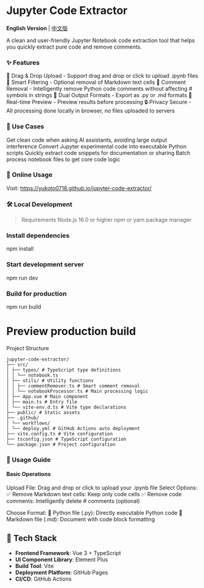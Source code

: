 # Jupyter Code Extractor

**English Version** | [中文版](./README_CN.md)

A clean and user-friendly Jupyter Notebook code extraction tool that helps you quickly extract pure code and remove comments.

### ✨ Features

📁 Drag & Drop Upload - Support drag and drop or click to upload .ipynb files
🧹 Smart Filtering - Optional removal of Markdown text cells
💬 Comment Removal - Intelligently remove Python code comments without affecting # symbols in strings
📝 Dual Output Formats - Export as .py or .md formats
👀 Real-time Preview - Preview results before processing
🔒 Privacy Secure - All processing done locally in browser, no files uploaded to servers

### 🎯 Use Cases

Get clean code when asking AI assistants, avoiding large output interference
Convert Jupyter experimental code into executable Python scripts
Quickly extract code snippets for documentation or sharing
Batch process notebook files to get core code logic

### 🚀 Online Usage

Visit: https://yukoto0718.github.io/jupyter-code-extractor/

### 🛠️ Local Development

> Requirements
> Node.js 16.0 or higher
> npm or yarn package manager

### Install dependencies

npm install

### Start development server

npm run dev

### Build for production

npm run build

# Preview production build

Project Structure

```
jupyter-code-extractor/
├── src/
│ ├── types/ # TypeScript type definitions
│ │ └── notebook.ts
│ ├── utils/ # Utility functions
│ │ ├── commentRemover.ts # Smart comment removal
│ │ └── notebookProcessor.ts # Main processing logic
│ ├── App.vue # Main component
│ ├── main.ts # Entry file
│ └── vite-env.d.ts # Vite type declarations
├── public/ # Static assets
├── .github/
│ └── workflows/
│ └── deploy.yml # GitHub Actions auto deployment
├── vite.config.ts # Vite configuration
├── tsconfig.json # TypeScript configuration
└── package.json # Project configuration
```

### 📖 Usage Guide

#### Basic Operations

Upload File: Drag and drop or click to upload your .ipynb file
Select Options:
✅ Remove Markdown text cells: Keep only code cells
✅ Remove code comments: Intelligently delete # comments (optional)

Choose Format:
🐍 Python file (.py): Directly executable Python code
📝 Markdown file (.md): Document with code block formatting

## 🔧 Tech Stack

- **Frontend Framework**: Vue 3 + TypeScript
- **UI Component Library**: Element Plus
- **Build Tool**: Vite
- **Deployment Platform**: GitHub Pages
- **CI/CD**: GitHub Actions
